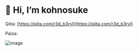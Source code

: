 # 👋 Hi, I’m kohnosuke


Qiita: [https://qiita.com/r3d_b3ryl](https://qiita.com/r3d_b3ryl)

Paiza:

![image](https://user-images.githubusercontent.com/108498183/180940481-7b419d65-c956-4c90-8a02-5134dc02977e.png)

<!---
r3d-b3ryl/r3d-b3ryl is a ✨ special ✨ repository because its `README.md` (this file) appears on your GitHub profile.
You can click the Preview link to take a look at your changes.
--->

